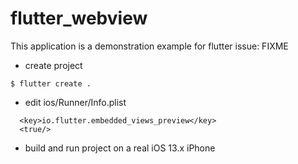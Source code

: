 # flutter_webview

This application is a demonstration example for flutter issue:
FIXME

- create project
```
$ flutter create .
```
- edit ios/Runner/Info.plist
```
  <key>io.flutter.embedded_views_preview</key>
  <true/>
```
- build and run project on a real iOS 13.x iPhone